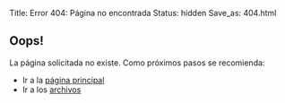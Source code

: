Title: Error 404: Página no encontrada
Status: hidden
Save_as: 404.html



## Oops!

La página solicitada no existe.
Como próximos pasos se recomienda:

* Ir a la [página principal](/)
* Ir a los [archivos](/archives/)
